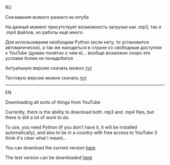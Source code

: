 RU

Скачивания всякого разного из ютуба

На данный момент присутствует возможность загрузки как .mp3, так и .mp4 файлов, но работы ещё много.

Для использования необходим Python (если нету, то установится автоматически), а так же находиться в стране со свободным доступом к YouTube (думаю понятно о чем я)... вообще возможно скоро это условие более не понадобится

Актуальную версию скачать можно [тут](https://github.com/Rayness/YouTube-Downloader/releases/tag/v2.1.2-beta)

Тестовую версию можно скачать [тут](https://github.com/Rayness/YouTube-Downloader/releases/tag/v2.2-beta)

----------------------

EN

Downloading all sorts of things from YouTube

Currently, there is the ability to download both .mp3 and .mp4 files, but there is still a lot of work to do.

To use, you need Python (if you don't have it, it will be installed automatically), and also to be in a country with free access to YouTube (I think it's clear what I mean)...

You can download the current version [here](https://github.com/Rayness/YouTube-Downloader/releases/tag/v2.1.2-beta)

The test version can be downloaded [here](https://github.com/Rayness/YouTube-Downloader/releases/tag/v2.2-beta)
